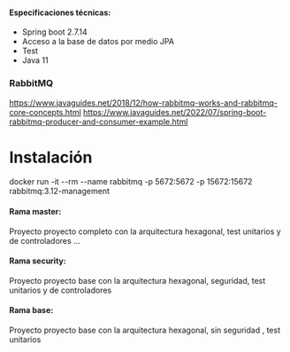 #### Especificaciones técnicas: 

 - Spring boot 2.7.14
 - Acceso a la base de datos por medio JPA
 - Test
 - Java 11
 
### RabbitMQ
https://www.javaguides.net/2018/12/how-rabbitmq-works-and-rabbitmq-core-concepts.html
https://www.javaguides.net/2022/07/spring-boot-rabbitmq-producer-and-consumer-example.html

# Instalación
docker run -it --rm --name rabbitmq -p 5672:5672 -p 15672:15672 rabbitmq:3.12-management
 
#### Rama master: 
Proyecto proyecto completo con la arquitectura hexagonal, test unitarios y de controladores ...

#### Rama security:
Proyecto proyecto base con la arquitectura hexagonal, seguridad, test unitarios y de controladores

#### Rama base:
Proyecto proyecto base con la arquitectura hexagonal, sin seguridad , test unitarios